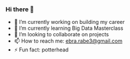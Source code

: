 ### Hi there 👋
- 🔭 I’m currently working on building my career
- 🌱 I’m currently learning Big Data Masterclass
- 👯 I’m looking to collaborate on projects
- 📫 How to reach me: ebra.rabe3@gmail.com
- ⚡ Fun fact: potterhead

<!--
**NeTrOn404/NeTrOn404** is a ✨ _special_ ✨ repository because its `README.md` (this file) appears on your GitHub profile.

Here are some ideas to get you started:


-->
